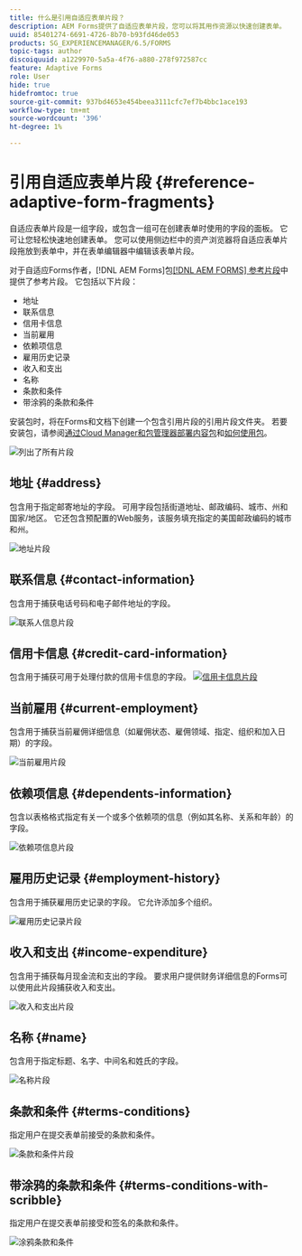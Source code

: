 ```yaml
---
title: 什么是引用自适应表单片段？
description: AEM Forms提供了自适应表单片段，您可以将其用作资源以快速创建表单。
uuid: 85401274-6691-4726-8b70-b93fd46de053
products: SG_EXPERIENCEMANAGER/6.5/FORMS
topic-tags: author
discoiquuid: a1229970-5a5a-4f76-a880-278f972587cc
feature: Adaptive Forms
role: User
hide: true
hidefromtoc: true
source-git-commit: 937bd4653e454beea3111cfc7ef7b4bbc1ace193
workflow-type: tm+mt
source-wordcount: '396'
ht-degree: 1%

---
```



# 引用自适应表单片段 {#reference-adaptive-form-fragments}

自适应表单片段是一组字段，或包含一组可在创建表单时使用的字段的面板。 它可让您轻松快速地创建表单。 您可以使用侧边栏中的资产浏览器将自适应表单片段拖放到表单中，并在表单编辑器中编辑该表单片段。

对于自适应Forms作者，[!DNL AEM Forms]包[[!DNL AEM FORMS] 参考片段](https://www.adobeaemcloud.com/content/marketplace/marketplaceProxy.html?packagePath=/content/companies/public/adobe/packages/cq630/fd/AEM-FORMS-6.3-REFERENCE-FRAGMENTS)中提供了参考片段。 它包括以下片段：

* 地址
* 联系信息
* 信用卡信息
* 当前雇用
* 依赖项信息
* 雇用历史记录
* 收入和支出
* 名称
* 条款和条件
* 带涂鸦的条款和条件

安装包时，将在Forms和文档下创建一个包含引用片段的引用片段文件夹。 若要安装包，请参阅[通过Cloud Manager和包管理器部署内容包](https://experienceleague.adobe.com/docs/experience-manager-cloud-service/implementing/deploying/overview.html?lang=zh-Hans#deploying-content-packages-via-cloud-manager-and-package-manager)和[如何使用包](https://experienceleague.adobe.com/docs/experience-manager-65/administering/contentmanagement/package-manager.html?lang=zh-Hans)。

![列出了所有片段](assets/ootb-frags.png)

## 地址 {#address}

包含用于指定邮寄地址的字段。 可用字段包括街道地址、邮政编码、城市、州和国家/地区。 它还包含预配置的Web服务，该服务填充指定的美国邮政编码的城市和州。

![地址片段](assets/address.png)

<!--[Click to enlarge

](assets/address-1.png)-->

## 联系信息 {#contact-information}

包含用于捕获电话号码和电子邮件地址的字段。

![联系人信息片段](assets/contact-info.png)

<!--[Click to enlarge

](assets/contact-info-1.png)-->

## 信用卡信息 {#credit-card-information}

包含用于捕获可用于处理付款的信用卡信息的字段。
[![信用卡信息片段](assets/cc-info.png)](assets/cc-info-1.png)

## 当前雇用 {#current-employment}

包含用于捕获当前雇佣详细信息（如雇佣状态、雇佣领域、指定、组织和加入日期）的字段。

![当前雇用片段](assets/current-emp.png)

<!--[Click to enlarge

](assets/current-emp-1.png)-->

## 依赖项信息 {#dependents-information}

包含以表格格式指定有关一个或多个依赖项的信息（例如其名称、关系和年龄）的字段。

![依赖项信息片段](assets/dependents-info.png)

<!--[Click to enlarge

](assets/dependents-info-1.png)-->

## 雇用历史记录 {#employment-history}

包含用于捕获雇用历史记录的字段。 它允许添加多个组织。

![雇用历史记录片段](assets/emp-history.png)

<!--[Click to enlarge

](assets/emp-history-1.png)-->

## 收入和支出 {#income-expenditure}

包含用于捕获每月现金流和支出的字段。 要求用户提供财务详细信息的Forms可以使用此片段捕获收入和支出。

![收入和支出片段](assets/income.png)

<!--[Click to enlarge

](assets/income-1.png)-->

## 名称 {#name}

包含用于指定标题、名字、中间名和姓氏的字段。

![名称片段](assets/name.png)

<!--[Click to enlarge

](assets/name-1.png)-->

## 条款和条件 {#terms-conditions}

指定用户在提交表单前接受的条款和条件。

![条款和条件片段](assets/tnc.png)

<!--[Click to enlarge

](assets/tnc-1.png)-->

## 带涂鸦的条款和条件 {#terms-conditions-with-scribble}

指定用户在提交表单前接受和签名的条款和条件。

![涂鸦条款和条件](assets/tnc-scribble.png)

<!--[Click to enlarge

](assets/tnc-scribble-1.png)-->
